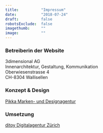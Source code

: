 ```yaml
---
title:          "Impressum"
date:           "2018-07-24"
draft:          false
robotsExclude:  false
imagethumb:     ""
image:          ""
---
```


### Betreiberin der Website

3dimensional AG<br>
Innenarchitektur, Gestaltung, Kommunikation<br>
Oberwiesenstrasse 4<br>
CH-8304 Wallisellen


### Konzept & Design

<a href="http://www.pikka.com" target="_blank">Pikka Marken- und Designagentur</a>


### Umsetzung

<a href="https://www.ditoy.com" target="_blank">ditoy Digitalagentur Zürich</a>
